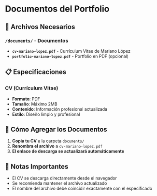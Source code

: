 # Documentos del Portfolio

## 📁 Archivos Necesarios

### `/documents/` - Documentos
- **`cv-mariano-lopez.pdf`** - Currículum Vitae de Mariano López
- **`portfolio-mariano-lopez.pdf`** - Portfolio en PDF (opcional)

## 📋 Especificaciones

### CV (Currículum Vitae)
- **Formato**: PDF
- **Tamaño**: Máximo 2MB
- **Contenido**: Información profesional actualizada
- **Estilo**: Diseño limpio y profesional

## 🚀 Cómo Agregar los Documentos

1. **Copia tu CV** a la carpeta `documents/`
2. **Renombra el archivo** a `cv-mariano-lopez.pdf`
3. **El enlace de descarga se actualizará automáticamente**

## 📝 Notas Importantes

- El CV se descarga directamente desde el navegador
- Se recomienda mantener el archivo actualizado
- El nombre del archivo debe coincidir exactamente con el especificado
